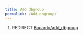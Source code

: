 ```yaml
---
title: Add dbgroup
permalink: /Add_dbgroup/
---
```


1.  REDIRECT [Bucardo/add_dbgroup](/Bucardo/add_dbgroup "wikilink")
